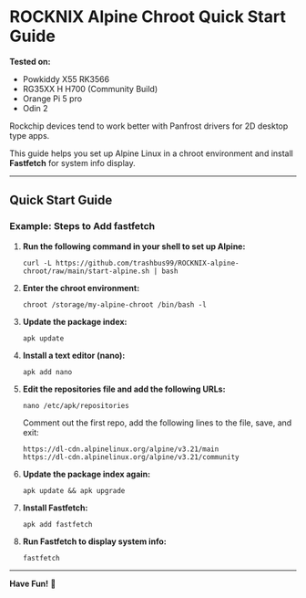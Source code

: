 # ROCKNIX Alpine Chroot Quick Start Guide  

**Tested on:**  
- Powkiddy X55 RK3566
- RG35XX H H700  (Community Build)
- Orange Pi 5 pro
- Odin 2

 Rockchip devices tend to work better with Panfrost drivers for 2D desktop type apps.





This guide helps you set up Alpine Linux in a chroot environment and install **Fastfetch** for system info display.

---

## Quick Start Guide  

### Example: Steps to Add fastfetch  

1. **Run the following command in your shell to set up Alpine:**  
    ```
    curl -L https://github.com/trashbus99/ROCKNIX-alpine-chroot/raw/main/start-alpine.sh | bash
    ```

2. **Enter the chroot environment:**  
    ```
    chroot /storage/my-alpine-chroot /bin/bash -l
    ```

3. **Update the package index:**  
    ```
    apk update
    ```

4. **Install a text editor (nano):**  
    ```
    apk add nano
    ```

5. **Edit the repositories file and add the following URLs:**  
    ```
    nano /etc/apk/repositories
    ```
    Comment out the first repo, add the following lines to the file, save, and exit:  
    ```
    https://dl-cdn.alpinelinux.org/alpine/v3.21/main
    https://dl-cdn.alpinelinux.org/alpine/v3.21/community
    ```

6. **Update the package index again:**  
    ```
    apk update && apk upgrade
    ```

7. **Install Fastfetch:**  
    ```
    apk add fastfetch
    ```

8. **Run Fastfetch to display system info:**  
    ```
    fastfetch
    ```

---

**Have Fun!** 🎉
